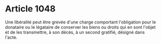 # Article 1048

Une libéralité peut être grevée d'une charge comportant l'obligation pour le donataire ou le légataire de conserver les biens ou droits qui en sont l'objet et de les transmettre, à son décès, à un second gratifié, désigné dans l'acte.
